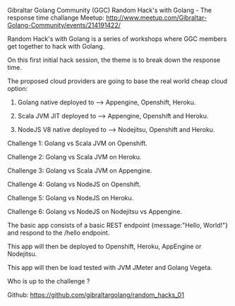 Gibraltar Golang Community (GGC) Random Hack's with Golang - The response time challange Meetup: 
http://www.meetup.com/Gibraltar-Golang-Community/events/214191422/

Random Hack's with Golang is a series of workshops where GGC members get together to hack with Golang.

On this first initial hack session, the theme is to break down the response time.

The proposed cloud providers are going to base the real world cheap cloud option:


1) Golang native deployed to --> Appengine, Openshift, Heroku. 

2) Scala JVM JIT deployed to --> Appengine, Openshift and Heroku.

3) NodeJS V8 native deployed to --> Nodejitsu, Openshift and Heroku.


Challenge 1: Golang vs Scala JVM on Openshift.

Challenge 2: Golang vs Scala JVM on Heroku.

Challenge 3: Golang vs Scala JVM on Appengine.

Challenge 4: Golang vs NodeJS on Openshift.

Challenge 5: Golang vs NodeJS on Heroku.

Challenge 6: Golang vs NodeJS on Nodejitsu vs Appengine.


The basic app consists of a basic REST endpoint {message:"Hello, World!"} and respond to the /hello endpoint.

This app will then be deployed to Openshift, Heroku, AppEngine or Nodejitsu.

This app will then be load tested with JVM JMeter and Golang Vegeta.

Who is up to the challenge ?  


Github: https://github.com/gibraltargolang/random_hacks_01 